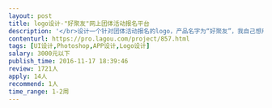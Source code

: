 ```yaml
---                
layout: post       
title: logo设计-"好聚友"网上团体活动报名平台           
description: '</br>设计一个针对团体活动报名的logo，产品名字为“好聚友”，我自己想用的元素是萤火虫，当然你也可以用其它你觉得好的创意设计，要求简单达意。</br>'     
contenturl: https://pro.lagou.com/project/857.html      
tags: [UI设计,Photoshop,APP设计,Logo设计]            
salary: 3000元以下          
publish_time: 2016-11-17 18:39:46         
review: 1721人                   
apply: 14人                   
recommend: 1人                   
time_range: 1-2周              
---                 
```

